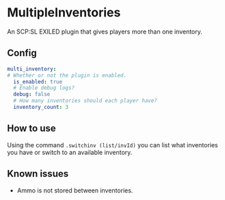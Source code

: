 # MultipleInventories
An SCP:SL EXILED plugin that gives players more than one inventory.

## Config
```yaml
multi_inventory:
# Whether or not the plugin is enabled.
  is_enabled: true
  # Enable debug logs?
  debug: false
  # How many inventories should each player have?
  inventory_count: 3
```

## How to use
Using the command `.switchinv (list/invId)` you can list what inventories you have or switch to an available inventory.

## Known issues
- Ammo is not stored between inventories.
